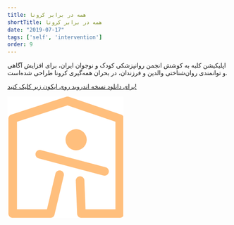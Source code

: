 ```yaml
---
title: همه در برابر کرونا
shortTitle: همه در برابر کرونا
date: "2019-07-17"
tags: ['self', 'intervention']
order: 9
---
```


اپلیکیشن کلبه به کوشش انجمن روانپزشکی کودک و نوجوان ایران،‌ برای افزایش آگاهی و توانمندی روان‌شناختی والدین و فرزندان، در بحران همه‌گیری کرونا طراحی شده‌است.

[برای دانلود نسخه اندروید روی ایکون زیر کلیک کنید!](http://78.46.192.51/kolbeh.apk)

[![](./kolbeh-logo.png)](http://78.46.192.51/kolbeh.apk)
